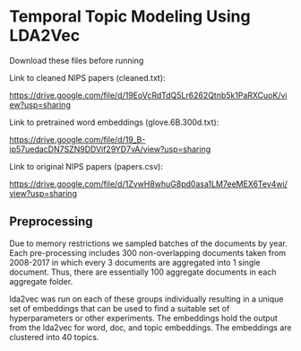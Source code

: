 # Temporal Topic Modeling Using LDA2Vec

Download these files before running

Link to cleaned NIPS papers (cleaned.txt): 

https://drive.google.com/file/d/19EoVcRdTdQ5Lr6262Qtnb5k1PaRXCuoK/view?usp=sharing

Link to pretrained word embeddings (glove.6B.300d.txt): 

https://drive.google.com/file/d/19_B-ip57uedacDN7SZN9DDVif29YD7vA/view?usp=sharing

Link to original NIPS papers (papers.csv): 

https://drive.google.com/file/d/1ZvwH8whuG8pd0asa1LM7eeMEX6Tey4wi/view?usp=sharing


## Preprocessing

Due to memory restrictions we sampled batches of the documents by year. Each pre-processing includes 300 non-overlapping documents taken from 2008-2017 in which every 3 documents are aggregated into 1 single document. Thus, there are essentially 100 aggregate documents in each aggregate folder.

lda2vec was run on each of these groups individually resulting in a unique set of embeddings that can be used to find a suitable set of hyperparameters or other experiments. The embeddings hold the output from the lda2vec for word, doc, and topic embeddings. The embeddings are clustered into 40 topics.
